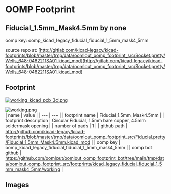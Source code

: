 # OOMP Footprint  
## Fiducial_1.5mm_Mask4.5mm  by none  
  
oomp key: oomp_kicad_legacy_fiducial_fiducial_1_5mm_mask4_5mm  
  
source repo at: [http://gitlab.com/kicad-legacy/kicad-footprints/blob/master/tmp/data/oomlout_oomp_footprint_src/Socket.pretty/Wells_648-0482211SA01.kicad_mod](http://gitlab.com/kicad-legacy/kicad-footprints/blob/master/tmp/data/oomlout_oomp_footprint_src/Socket.pretty/Wells_648-0482211SA01.kicad_mod)  
## Footprint  
  
[![working_kicad_pcb_3d.png](working_kicad_pcb_3d_600.png)](working_kicad_pcb_3d.png)  
  
[![working.png](working_600.png)](working.png)  
| name | value | 
| --- | --- | 
| footprint name | Fiducial_1.5mm_Mask4.5mm | 
| footprint description | Circular Fiducial, 1.5mm bare copper, 4.5mm soldermask opening | 
| number of pads | 1 | 
| github path | http://github.com/kicad-legacy/kicad-footprints/blob/master/tmp/data/oomlout_oomp_footprint_src/Fiducial.pretty/Fiducial_1.5mm_Mask4.5mm.kicad_mod | 
| oomp key | oomp_kicad_legacy_fiducial_fiducial_1_5mm_mask4_5mm | 
| oomp bot github | https://github.com/oomlout/oomlout_oomp_footprint_bot/tree/main/tmp/data/oomlout_oomp_footprint_src/footprints/kicad_legacy_fiducial_fiducial_1_5mm_mask4_5mm/working | 
## Images  
